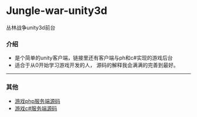# Jungle-war-unity3d
丛林战争unity3d前台

### 介绍
* 是个简单的unity客户端，链接里还有客户端与ph和c#实现的游戏后台
* 适合于从0开始学习游戏开发的人， 源码的解释我会满满的完善到最好。




****
### 其他
 * [游戏php服务端源码](https://github.com/SkillyZ/Jungle-war-php)
 * [游戏c#服务端源码](https://github.com/SkillyZ/Jungle-war)
